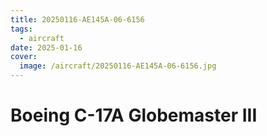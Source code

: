 ```yaml
---
title: 20250116-AE145A-06-6156
tags:
  - aircraft
date: 2025-01-16
cover:
  image: /aircraft/20250116-AE145A-06-6156.jpg
---
```


# Boeing C-17A Globemaster III